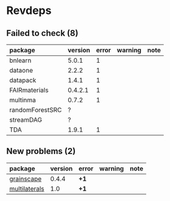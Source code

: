 # Revdeps

## Failed to check (8)

|package         |version |error |warning |note |
|:---------------|:-------|:-----|:-------|:----|
|bnlearn         |5.0.1   |1     |        |     |
|dataone         |2.2.2   |1     |        |     |
|datapack        |1.4.1   |1     |        |     |
|FAIRmaterials   |0.4.2.1 |1     |        |     |
|multinma        |0.7.2   |1     |        |     |
|randomForestSRC |?       |      |        |     |
|streamDAG       |?       |      |        |     |
|TDA             |1.9.1   |1     |        |     |

## New problems (2)

|package       |version |error  |warning |note |
|:-------------|:-------|:------|:-------|:----|
|[grainscape](problems.md#grainscape)|0.4.4   |__+1__ |        |     |
|[multilaterals](problems.md#multilaterals)|1.0     |__+1__ |        |     |

